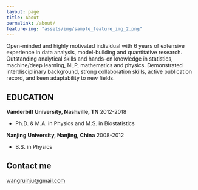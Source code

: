 ```yaml
---
layout: page
title: About
permalink: /about/
feature-img: "assets/img/sample_feature_img_2.png"
---
```


Open-minded and highly motivated individual with 6 years of extensive experience in data analysis, model-building and quantitative research. Outstanding analytical skills and hands-on knowledge in statistics, machine/deep learning, NLP, mathematics and physics. Demonstrated interdisciplinary background, strong collaboration skills, active publication record, and keen adaptability to new fields.

## EDUCATION 

**Vanderbilt University, Nashville, TN** 2012-2018     

+ Ph.D. & M.A. in Physics and M.S. in Biostatistics  

**Nanjing University, Nanjing, China** 2008-2012                                        

+ B.S. in Physics

## Contact me 

[wangruinju@gmail.com](mailto:email@domain.com)
